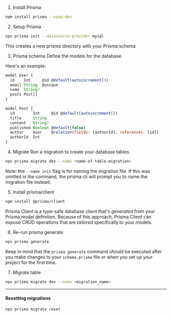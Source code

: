 1. Install Prisma
```sh
npm install prisma --save-dev
```

2. Setup Prisma
```sh
npx prisma init --datasource-provider mysql
```

This creates a new prisma directory with your Prisma schema 

3. Prisma schema 
Define the models for the database. 

Here's an example:
```js
model User {
  id    Int     @id @default(autoincrement())
  email String  @unique
  name  String?
  posts Post[]
}

model Post {
  id        Int     @id @default(autoincrement())
  title     String
  content   String?
  published Boolean @default(false)
  author    User    @relation(fields: [authorId], references: [id])
  authorId  Int
}
```

4. Migrate
Run a migration to create your database tables.
```sh
npx prisma migrate dev --name <name-of-table-migration>
```

Note: the `--name init` flag is for naming the migration file. If this was omitted in the command, the prisma cli will prompt you to name the migration file instead.

5. Install prisma/client
```sh
npm install @prisma/client
```
Prisma Client is a type-safe database client that's _generated_ from your Prisma model definition. Because of this approach, Prisma Client can expose CRUD operations that are _tailored_ specifically to your models.

6. Re-run prisma generate
```sh
npx prisma generate
```
Keep in mind that the `prisma generate` command should be executed after you make changes to your `schema.prisma` file or when you set up your project for the first time.

7. Migrate table
```sh
npx prisma migrate dev --name <migration_name>
```

____
#### Resetting migrations
```sh
npx prisma migrate reset
```
